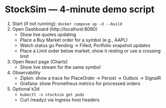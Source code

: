 # StockSim — 4-minute demo script

1) Start (if not running): `docker compose up -d --build`
2) Open Dashboard (http://localhost:8080)
   - Show live quotes updating
   - Place a Buy Market order for a symbol (e.g., AAPL)
   - Watch status go Pending -> Filled; Portfolio snapshot updates
   - Place a Limit order below market; show it resting or use a crossing limit
3) Open React page (Charts)
   - Show live stream for the same symbol
4) Observability
   - Zipkin: show a trace for PlaceOrder → Persist → Outbox → SignalR
   - Grafana: show Prometheus metrics for processed orders
5) Optional k3d
   - `kubectl -n stocksim get pods`
   - Curl /readyz via Ingress host headers